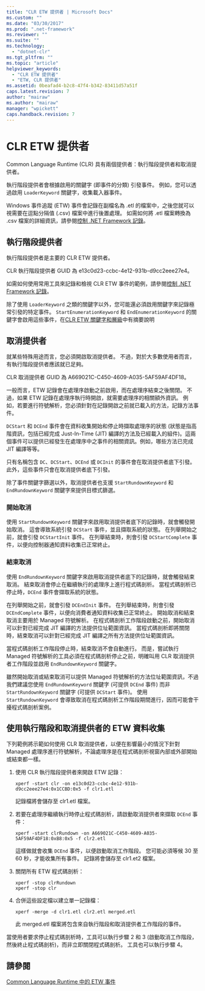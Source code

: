```yaml
---
title: "CLR ETW 提供者 | Microsoft Docs"
ms.custom: ""
ms.date: "03/30/2017"
ms.prod: ".net-framework"
ms.reviewer: ""
ms.suite: ""
ms.technology: 
  - "dotnet-clr"
ms.tgt_pltfrm: ""
ms.topic: "article"
helpviewer_keywords: 
  - "CLR ETW 提供者"
  - "ETW, CLR 提供者"
ms.assetid: 0beafad4-b2c8-47f4-b342-83411d57a51f
caps.latest.revision: 7
author: "mairaw"
ms.author: "mairaw"
manager: "wpickett"
caps.handback.revision: 7
---
```

# CLR ETW 提供者
Common Language Runtime \(CLR\) 具有兩個提供者：執行階段提供者和取消提供者。  
  
 執行階段提供者會根據啟用的關鍵字 \(即事件的分類\) 引發事件。  例如，您可以透過啟用 `LoaderKeyword` 關鍵字，收集載入器事件。  
  
 Windows 事件追蹤 \(ETW\) 事件會記錄在副檔名為 .etl 的檔案中，之後您就可以視需要在逗點分隔值 \(.csv\) 檔案中進行後置處理。  如需如何將 .etl 檔案轉換為 .csv 檔案的詳細資訊，請參閱[控制 .NET Framework 記錄](../../../docs/framework/performance/controlling-logging.md)。  
  
## 執行階段提供者  
 執行階段提供者是主要的 CLR ETW 提供者。  
  
 CLR 執行階段提供者 GUID 為 e13c0d23\-ccbc\-4e12\-931b\-d9cc2eee27e4。  
  
 如需如何使用常用工具來記錄和檢視 CLR ETW 事件的範例，請參閱[控制 .NET Framework 記錄](../../../docs/framework/performance/controlling-logging.md)。  
  
 除了使用 `LoaderKeyword` 之類的關鍵字以外，您可能還必須啟用關鍵字來記錄極常引發的特定事件。  `StartEnumerationKeyword` 和 `EndEnumerationKeyword` 的關鍵字會啟用這些事件，在[CLR ETW 關鍵字和層級](../../../docs/framework/performance/clr-etw-keywords-and-levels.md)中有摘要說明  
  
## 取消提供者  
 就某些特殊用途而言，您必須開啟取消提供者。  不過，對於大多數使用者而言，有執行階段提供者應該就已足夠。  
  
 CLR 取消提供者 GUID 為 A669021C\-C450\-4609\-A035\-5AF59AF4DF18。  
  
 一般而言，ETW 記錄會在處理序啟動之前啟用，而在處理序結束之後關閉。  不過，如果 ETW 記錄在處理序執行時開啟，就需要處理序的相關額外資訊。  例如，若要進行符號解析，您必須針對在記錄開啟之前就已載入的方法，記錄方法事件。  
  
 `DCStart` 和 `DCEnd` 事件會在資料收集開始和停止時擷取處理序的狀態 \(狀態是指高階資訊，包括已經完成 Just\-In\-Time \(JIT\) 編譯的方法及已經載入的組件\)。這兩個事件可以提供已經發生在處理序中之事件的相關資訊。例如，哪些方法已完成 JIT 編譯等等。  
  
 只有名稱包含 `DC`、`DCStart`、`DCEnd` 或 `DCInit` 的事件會在取消提供者底下引發。  此外，這些事件只會在取消提供者底下引發。  
  
 除了事件關鍵字篩選以外，取消提供者也支援 `StartRundownKeyword` 和 `EndRundownKeyword` 關鍵字來提供目標式篩選。  
  
### 開始取消  
 使用 `StartRundownKeyword` 關鍵字來啟用取消提供者底下的記錄時，就會觸發開始取消。  這會導致系統引發 `DCStart` 事件，並且擷取系統的狀態。  在列舉開始之前，就會引發 `DCStartInit` 事件。  在列舉結束時，則會引發 `DCStartComplete` 事件，以便向控制器通知資料收集已正常終止。  
  
### 結束取消  
 使用 `EndRundownKeyword` 關鍵字來啟用取消提供者底下的記錄時，就會觸發結束取消。  結束取消會停止在繼續執行的處理序上進行程式碼剖析。  當程式碼剖析已停止時，`DCEnd` 事件會擷取系統的狀態。  
  
 在列舉開始之前，就會引發 `DCEndInit` 事件。  在列舉結束時，則會引發 `DCEndComplete` 事件，以便向消費者通知資料收集已正常終止。  開始取消和結束取消主要用於 Managed 符號解析。  在程式碼剖析工作階段啟動之前，開始取消可以針對已經完成 JIT 編譯的方法提供位址範圍資訊。  當程式碼剖析即將關閉時，結束取消可以針對已經完成 JIT 編譯之所有方法提供位址範圍資訊。  
  
 當程式碼剖析工作階段停止時，結束取消不會自動進行。  而是，嘗試執行 Managed 符號解析的工具必須在程式碼剖析停止之前，明確叫用 CLR 取消提供者工作階段並啟用 `EndRundownKeyword` 關鍵字。  
  
 雖然開始取消或結束取消可以提供 Managed 符號解析的方法位址範圍資訊，不過我們建議您使用 `EndRundownKeyword` 關鍵字 \(可提供 `DCEnd` 事件\) 而非 `StartRundownKeyword` 關鍵字 \(可提供 `DCStart` 事件\)。  使用 `StartRundownKeyword` 會導致取消在程式碼剖析工作階段期間進行，因而可能會干擾程式碼剖析案例。  
  
## 使用執行階段和取消提供者的 ETW 資料收集  
 下列範例將示範如何使用 CLR 取消提供者，以便在影響最小的情況下針對 Managed 處理序進行符號解析，不論處理序是在程式碼剖析視窗內部或外部開始或結束都一樣。  
  
1.  使用 CLR 執行階段提供者來開啟 ETW 記錄：  
  
    ```  
    xperf -start clr -on e13c0d23-ccbc-4e12-931b-d9cc2eee27e4:0x1CCBD:0x5 -f clr1.etl      
    ```  
  
     記錄檔將會儲存至 clr1.etl 檔案。  
  
2.  若要在處理序繼續執行時停止程式碼剖析，請啟動取消提供者來擷取 `DCEnd` 事件：  
  
    ```  
    xperf -start clrRundown -on A669021C-C450-4609-A035-5AF59AF4DF18:0xB8:0x5 -f clr2.etl      
    ```  
  
     這樣做就會收集 `DCEnd` 事件，以便啟動取消工作階段。  您可能必須等候 30 至 60 秒，才能收集所有事件。  記錄將會儲存至 clr1.et2 檔案。  
  
3.  關閉所有 ETW 程式碼剖析：  
  
    ```  
    xperf -stop clrRundown   
    xperf -stop clr  
    ```  
  
4.  合併這些設定檔以建立單一記錄檔：  
  
    ```  
    xperf -merge -d clr1.etl clr2.etl merged.etl  
    ```  
  
     此 merged.etl 檔案將包含來自執行階段和取消提供者工作階段的事件。  
  
 當使用者要求停止程式碼剖析時，工具可以執行步驟 2 和 3 \(啟動取消工作階段，然後終止程式碼剖析\)，而非立即關閉程式碼剖析。  工具也可以執行步驟 4。  
  
## 請參閱  
 [Common Language Runtime 中的 ETW 事件](../../../docs/framework/performance/etw-events-in-the-common-language-runtime.md)